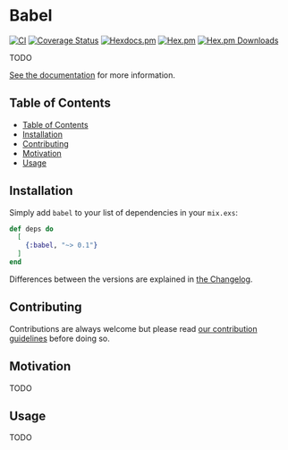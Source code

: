 # Babel
[![CI](https://github.com/sascha-wolf/babel/workflows/CI/badge.svg)](https://github.com/sascha-wolf/babel/actions?query=branch%3Amain+workflow%3ACI)
[![Coverage Status](https://coveralls.io/repos/github/sascha-wolf/babel/badge.svg?branch=main)](https://coveralls.io/github/sascha-wolf/babel?branch=main)
[![Hexdocs.pm](https://img.shields.io/badge/hexdocs-online-blue)](https://hexdocs.pm/babel/)
[![Hex.pm](https://img.shields.io/hexpm/v/babel.svg)](https://hex.pm/packages/babel)
[![Hex.pm Downloads](https://img.shields.io/hexpm/dt/babel)](https://hex.pm/packages/babel)

TODO

[See the documentation](https://hexdocs.pm/babel) for more information.

## Table of Contents

- [Table of Contents](#table-of-contents)
- [Installation](#installation)
- [Contributing](#contributing)
- [Motivation](#motivation)
- [Usage](#usage)

## Installation

Simply add `babel` to your list of dependencies in your `mix.exs`:

```elixir
def deps do
  [
    {:babel, "~> 0.1"}
  ]
end
```

Differences between the versions are explained in [the Changelog](./CHANGELOG.md).

## Contributing

Contributions are always welcome but please read [our contribution guidelines](./CONTRIBUTING.md) before doing so.

## Motivation

TODO

## Usage

TODO
